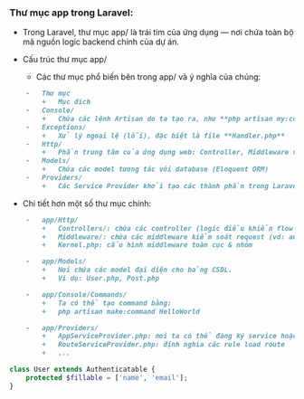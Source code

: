 ### Thư mục app trong Laravel:
-   Trong Laravel, thư mục app/ là trái tim của ứng dụng — nơi chứa toàn bộ mã nguồn logic backend chính của dự án.

-  Cấu trúc thư mục app/
    +   Các thư mục phổ biến bên trong app/ và ý nghĩa của chúng:

```md
    -   Thư mục	
        +   Mục đích
    -   Console/	
        +   Chứa các lệnh Artisan do ta tạo ra, như **php artisan my:command**
    -   Exceptions/	
        +   Xử lý ngoại lệ (lỗi), đặc biệt là file **Handler.php**
    -   Http/
        +   Phần trung tâm của ứng dụng web: Controller, Middleware và Kernal.php
    -   Models/	
        +   Chứa các model tương tác với database (Eloquent ORM)
    -   Providers/	
        +   Các Service Provider khởi tạo các thành phần trong Laravel
```

-   Chi tiết hơn một số thư mục chính:
```md
    -   app/Http/
        +   Controllers/: chứa các controller (logic điều khiển flow request/response)
        +   Middleware/: chứa các middleware kiểm soát request (vd: auth, cors) 
        +   Kernel.php: cấu hình middleware toàn cục & nhóm

    -   app/Models/
        +   Nơi chứa các model đại diện cho bảng CSDL.
        +   Ví dụ: User.php, Post.php

    -   app/Console/Commands/
        +   Ta có thể tạo command bằng:
        +   php artisan make:command HelloWorld

    -   app/Providers/
        +   AppServiceProvider.php: nơi ta có thể đăng ký service hoặc binding
        +   RouteServiceProvider.php: định nghĩa các rule load route
        +   ...
```
```php
class User extends Authenticatable {
    protected $fillable = ['name', 'email'];
}
```

